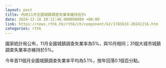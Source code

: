 ```yaml
---
layout: post
title: 內地11月全國城鎮調查失業率維持在5%
date: 2024-12-16 10:12:48.000000000 +08:00
link: https://news.rthk.hk/rthk/ch/component/k2/1783633-20241216.htm
categories: rthk
---
```


國家統計局公布，11月全國城鎮調查失業率為5%，與10月相同；31個大城市城鎮調查失業率亦維持於5%。

今年首11個月全國城鎮調查失業率平均為5.1%，按年回落0.1個百分點。

